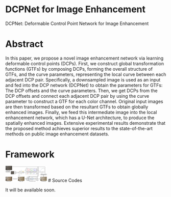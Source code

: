 # DCPNet for Image Enhancement

DCPNet: Deformable Control Point Network for Image Enhancement

# Abstract

In this paper, we propose a novel image enhancement network via learning deformable control points (DCPs). First, we construct global transformation functions (GTFs) by composing DCPs, forming the overall structure of GTFs, and the curve parameters, representing the local curve between each adjacent DCP pair. Specifically, a downsampled image is used as an input and fed into the DCP network (DCPNet) to obtain the parameters for GTFs: The DCP offsets and the curve parameters. Then, we get DCPs from the DCP offsets and connect each adjacent DCP pair by using the curve parameter to construct a GTF for each color channel. Original input images are then transformed based on the resultant GTFs to obtain globally enhanced images. Finally, we feed this intermediate image into the
local enhancement network, which has a U-Net architecture, to produce the spatially enhanced images. Extensive experimental results demonstrate that the proposed method achieves superior results to the state-of-the-art methods on public image enhancement datasets.

# Framework
<img src="https://github.com/seholee1229/DCPNet/blob/51d9674fd378aef433f97ad791ec3065cc1cf6f5/framework.PNG" width="130" >
# Source Codes

It will be available soon.
